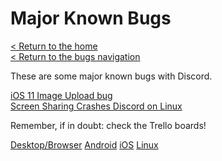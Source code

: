 # Major Known Bugs
[< Return to the home](/index)  
[< Return to the bugs navigation](/bugs)

These are some major known bugs with Discord.

[iOS 11 Image Upload bug](known/heif)  
[Screen Sharing Crashes Discord on Linux](known/linux-ss)

Remember, if in doubt: check the Trello boards!

[Desktop/Browser](https://trello.com/b/AExxR9lU/canary-bugs)
[Android](https://trello.com/b/Vqrkz3KO/android-beta-bugs)
[iOS](https://trello.com/b/vLPlnX60/ios-testflight-bugs)
[Linux](https://trello.com/b/UyU76Esh/linux-bugs)
